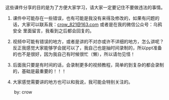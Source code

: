 这些课件分享的目的是为了方便大家学习，请大家一定要记住不要做违法的事情。

1. 课件中可能存在一些错误，也有可能是我没有来得及修改的，如果有问题的话，大家可以联系我：crow_821@163.com   或者是在我的微信公众号：乌鸦安全  里面留言，我看到之后都会回复的。

2. 视频中可能有错误的地方，或者是讲的不对亦或许不详细的地方，怎么讲呢？反正我感觉大家能够学会就可以了，我自己也是抽时间录制的，所以ppt准备的也不是很好，因为我自己有时候很忙（懒），所以请勿见怪！

3. 后面我只要是有时间的话，会录制更多的视频教程，简单的到复杂的都会录制的，基础是最重要的！！！

4. 大家感觉需要讲的地方也可以和我说，我可能会特别关注的。

   ​																			by: crow